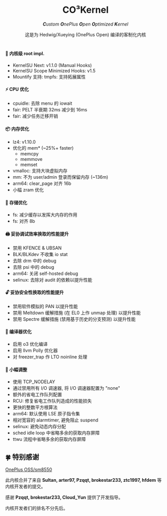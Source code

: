 <div align = center>
<h1>CO³Kernel</h1>

***C**ustom **O**nePlus **O**pen **O**ptimized **K**ernel*

这是为 Hedwig/Xueying (OnePlus Open) 编译的客制化内核
<h1></h1>
</div>

#### 👾 内核级 root impl. 
- KernelSU Next: v1.1.0 (Manual Hooks)
- KernelSU Scope Minimized Hooks: v1.5
- Mountify 支持: tmpfs: 支持拓展属性

#### ⚡ CPU 优化
- cpuidle: 去除 menu 的 iowait
- fair: PELT 半衰期 32ms 减少到 16ms
- fair: 减少任务迁移开销

#### 📦 内存优化
- lz4: v1.10.0
- 优化的 mem* (~25%+ faster)
  - memcpy
  - memmove
  - memset
- vmalloc: 支持大块虚拟内存
- mm: 不为 user/admin 登录而保留内存 (~136m)
- arm64: clear_page 对齐 16b
- 小幅 zram 优化

#### 📀 存储优化
- fs: 减少缓存以发挥大内存的作用
- fs: 对齐 8b

#### 🖨️ 妥协调试效率换取的性能提升
- 禁用 KFENCE & UBSAN
- BLK/BLKdev 不收集 io stat
- 去除 drm 中的 debug
- 去除 psi 中的 debug
- arm64: 关闭 self-hosted debug
- selinux: 去除对 audit 的依赖以提升性能

#### 🔓 妥协安全性换取的性能提升

- 禁用软件模拟的 PAN 以提升性能
- 禁用 Meltdown 缓解措施 (在 EL0 上作 unmap 处理) 以提升性能
- 禁用 Spectre 缓解措施 (禁用基于历史的分支预测) 以提升性能

#### 🦄 编译器优化
  - 启用 o3 优化编译
  - 启用 llvm Polly 优化器
  - 对 freezer_trap 作 LTO noinline 处理

#### 🔨 小幅调整
- 使用 TCP_NODELAY
- 通过禁用所有 I/O 调速器, 将 I/O 调速器配置为 "none"
- 额外的省电工作队列配置
- RCU: 修复省电工作队列造成的性能损失
- 更快的整数平方根算法
- arm64: 默认使用 LSE 原子指令集
- 相对宽容的 alarmtimer, 避免阻止 suspend
- selinux: 避免动态内存分配
- sched idle loop 中省略多余的获取内存屏障
- ttwu 流程中省略多余的获取内存屏障

## 🍀 特别感谢

[OnePlus OSS/sm8550](https://github.com/OnePlusOSS/android_kernel_common_oneplus_sm8550/tree/oneplus/sm8550_v_15.0.0_oneplus_open)

此内核合并了来自 **Sultan, arter97, Pzqqt, brokestar233, ztc1997, hfdem** 等内核开发者的提交。

感谢 **Pzqqt, brokestar233, Cloud_Yun** 提供了开发指导。

内核开发者们的排名不分先后。
